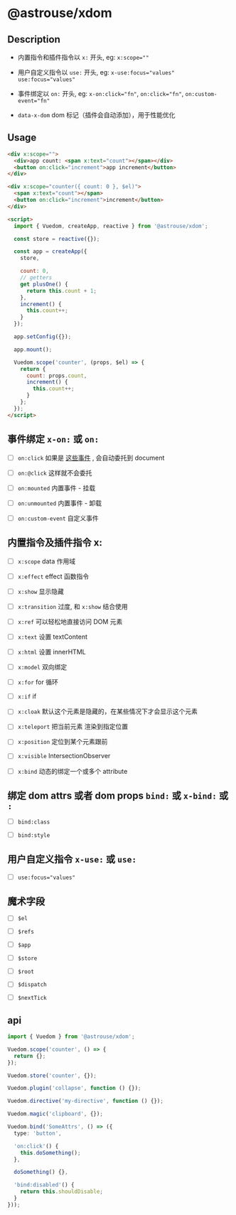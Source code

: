 # @astrouse/xdom

## Description

- 内置指令和插件指令以 `x:` 开头, eg: `x:scope=""`

- 用户自定义指令以 `use:` 开头, eg: `x-use:focus="values"` `use:focus="values"`

- 事件绑定以 `on:` 开头, eg: `x-on:click="fn"`, `on:click="fn"`, `on:custom-event="fn"`

- `data-x-dom` dom 标记（插件会自动添加），用于性能优化

## Usage

```html
<div x:scope="">
  <div>app count: <span x:text="count"></span></div>
  <button on:click="increment">app increment</button>
</div>

<div x:scope="counter({ count: 0 }, $el)">
  <span x:text="count"></span>
  <button on:click="increment">increment</button>
</div>

<script>
  import { Vuedom, createApp, reactive } from '@astrouse/xdom';

  const store = reactive({});

  const app = createApp({
    store,

    count: 0,
    // getters
    get plusOne() {
      return this.count + 1;
    },
    increment() {
      this.count++;
    }
  });

  app.setConfig({});

  app.mount();

  Vuedom.scope('counter', (props, $el) => {
    return {
      count: props.count,
      increment() {
        this.count++;
      }
    };
  });
</script>
```

## 事件绑定 `x-on:` 或 `on:`

- [ ] `on:click` 如果是 [这些事件](./docs/delegate.md) , 会自动委托到 document
- [ ] `on:@click` 这样就不会委托

- [ ] `on:mounted` 内置事件 - 挂载
- [ ] `on:unmounted` 内置事件 - 卸载

- [ ] `on:custom-event` 自定义事件

## 内置指令及插件指令 x:

- [ ] `x:scope` data 作用域

- [ ] `x:effect` effect 函数指令

- [ ] `x:show` 显示隐藏

- [ ] `x:transition` 过度, 和 `x:show` 结合使用

- [ ] `x:ref` 可以轻松地直接访问 DOM 元素

- [ ] `x:text` 设置 textContent

- [ ] `x:html` 设置 innerHTML

- [ ] `x:model` 双向绑定

- [ ] `x:for` for 循环

- [ ] `x:if` if

- [ ] `x:cloak` 默认这个元素是隐藏的，在某些情况下才会显示这个元素

- [ ] `x:teleport` 把当前元素 渲染到指定位置

- [ ] `x:position` 定位到某个元素跟前

- [ ] `x:visible` IntersectionObserver

- [ ] `x:bind` 动态的绑定一个或多个 attribute

## 绑定 dom attrs 或者 dom props `bind:` 或 `x-bind:` 或 `:`

- [ ] `bind:class`

- [ ] `bind:style`

## 用户自定义指令 `x-use:` 或 `use:`

- [ ] `use:focus="values"`

## 魔术字段

- [ ] `$el`

- [ ] `$refs`

- [ ] `$app`

- [ ] `$store`

- [ ] `$root`

- [ ] `$dispatch`

- [ ] `$nextTick`

## api

```ts
import { Vuedom } from '@astrouse/xdom';

Vuedom.scope('counter', () => {
  return {};
});

Vuedom.store('counter', {});

Vuedom.plugin('collapse', function () {});

Vuedom.directive('my-directive', function () {});

Vuedom.magic('clipboard', {});

Vuedom.bind('SomeAttrs', () => ({
  type: 'button',

  'on:click'() {
    this.doSomething();
  },

  doSomething() {},

  'bind:disabled'() {
    return this.shouldDisable;
  }
}));
```
